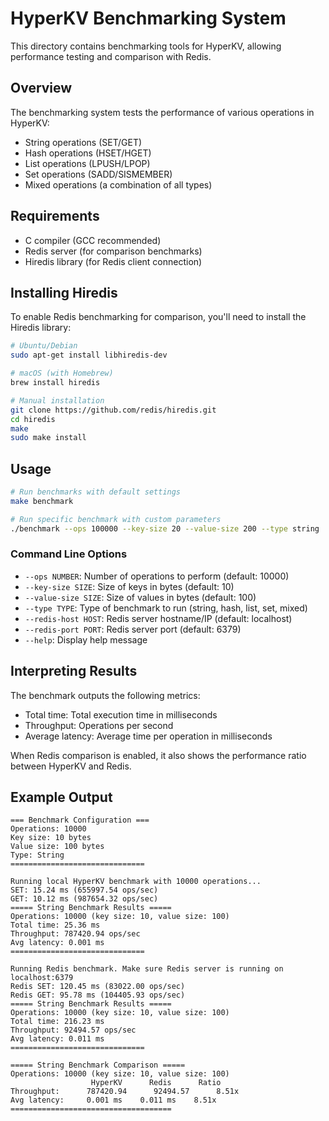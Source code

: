 # HyperKV Benchmarking System

This directory contains benchmarking tools for HyperKV, allowing performance testing and comparison with Redis.

## Overview

The benchmarking system tests the performance of various operations in HyperKV:

- String operations (SET/GET)
- Hash operations (HSET/HGET)
- List operations (LPUSH/LPOP)
- Set operations (SADD/SISMEMBER)
- Mixed operations (a combination of all types)

## Requirements

- C compiler (GCC recommended)
- Redis server (for comparison benchmarks)
- Hiredis library (for Redis client connection)

## Installing Hiredis

To enable Redis benchmarking for comparison, you'll need to install the Hiredis library:

```bash
# Ubuntu/Debian
sudo apt-get install libhiredis-dev

# macOS (with Homebrew)
brew install hiredis

# Manual installation
git clone https://github.com/redis/hiredis.git
cd hiredis
make
sudo make install
```

## Usage

```bash
# Run benchmarks with default settings
make benchmark

# Run specific benchmark with custom parameters
./benchmark --ops 100000 --key-size 20 --value-size 200 --type string
```

### Command Line Options

- `--ops NUMBER`: Number of operations to perform (default: 10000)
- `--key-size SIZE`: Size of keys in bytes (default: 10)
- `--value-size SIZE`: Size of values in bytes (default: 100)
- `--type TYPE`: Type of benchmark to run (string, hash, list, set, mixed)
- `--redis-host HOST`: Redis server hostname/IP (default: localhost)
- `--redis-port PORT`: Redis server port (default: 6379)
- `--help`: Display help message

## Interpreting Results

The benchmark outputs the following metrics:

- Total time: Total execution time in milliseconds
- Throughput: Operations per second
- Average latency: Average time per operation in milliseconds

When Redis comparison is enabled, it also shows the performance ratio between HyperKV and Redis.

## Example Output

```
=== Benchmark Configuration ===
Operations: 10000
Key size: 10 bytes
Value size: 100 bytes
Type: String
==============================

Running local HyperKV benchmark with 10000 operations...
SET: 15.24 ms (655997.54 ops/sec)
GET: 10.12 ms (987654.32 ops/sec)
===== String Benchmark Results =====
Operations: 10000 (key size: 10, value size: 100)
Total time: 25.36 ms
Throughput: 787420.94 ops/sec
Avg latency: 0.001 ms
==============================

Running Redis benchmark. Make sure Redis server is running on localhost:6379
Redis SET: 120.45 ms (83022.00 ops/sec)
Redis GET: 95.78 ms (104405.93 ops/sec)
===== String Benchmark Results =====
Operations: 10000 (key size: 10, value size: 100)
Total time: 216.23 ms
Throughput: 92494.57 ops/sec
Avg latency: 0.011 ms
==============================

===== String Benchmark Comparison =====
Operations: 10000 (key size: 10, value size: 100)
                  HyperKV      Redis      Ratio
Throughput:      787420.94      92494.57      8.51x
Avg latency:     0.001 ms    0.011 ms    8.51x
====================================
```
